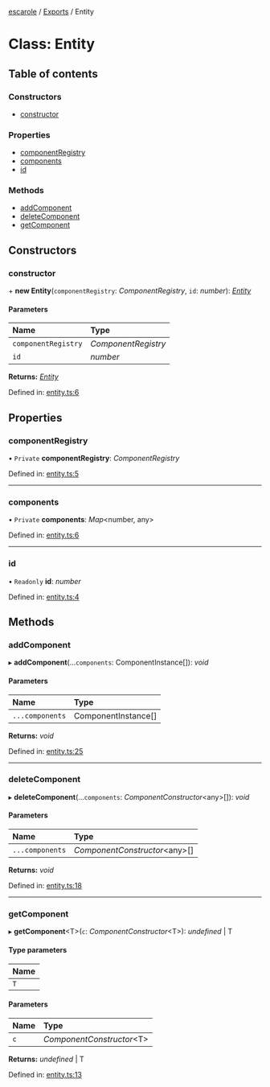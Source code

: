 [escarole](../README.md) / [Exports](../modules.md) / Entity

# Class: Entity

## Table of contents

### Constructors

- [constructor](entity.md#constructor)

### Properties

- [componentRegistry](entity.md#componentregistry)
- [components](entity.md#components)
- [id](entity.md#id)

### Methods

- [addComponent](entity.md#addcomponent)
- [deleteComponent](entity.md#deletecomponent)
- [getComponent](entity.md#getcomponent)

## Constructors

### constructor

\+ **new Entity**(`componentRegistry`: *ComponentRegistry*, `id`: *number*): [*Entity*](entity.md)

#### Parameters

| Name | Type |
| :------ | :------ |
| `componentRegistry` | *ComponentRegistry* |
| `id` | *number* |

**Returns:** [*Entity*](entity.md)

Defined in: [entity.ts:6](https://github.com/Ezbob/Escarole/blob/1e762df/src/entity.ts#L6)

## Properties

### componentRegistry

• `Private` **componentRegistry**: *ComponentRegistry*

Defined in: [entity.ts:5](https://github.com/Ezbob/Escarole/blob/1e762df/src/entity.ts#L5)

___

### components

• `Private` **components**: *Map*<number, any\>

Defined in: [entity.ts:6](https://github.com/Ezbob/Escarole/blob/1e762df/src/entity.ts#L6)

___

### id

• `Readonly` **id**: *number*

Defined in: [entity.ts:4](https://github.com/Ezbob/Escarole/blob/1e762df/src/entity.ts#L4)

## Methods

### addComponent

▸ **addComponent**(...`components`: ComponentInstance[]): *void*

#### Parameters

| Name | Type |
| :------ | :------ |
| `...components` | ComponentInstance[] |

**Returns:** *void*

Defined in: [entity.ts:25](https://github.com/Ezbob/Escarole/blob/1e762df/src/entity.ts#L25)

___

### deleteComponent

▸ **deleteComponent**(...`components`: *ComponentConstructor*<any\>[]): *void*

#### Parameters

| Name | Type |
| :------ | :------ |
| `...components` | *ComponentConstructor*<any\>[] |

**Returns:** *void*

Defined in: [entity.ts:18](https://github.com/Ezbob/Escarole/blob/1e762df/src/entity.ts#L18)

___

### getComponent

▸ **getComponent**<T\>(`c`: *ComponentConstructor*<T\>): *undefined* \| T

#### Type parameters

| Name |
| :------ |
| `T` |

#### Parameters

| Name | Type |
| :------ | :------ |
| `c` | *ComponentConstructor*<T\> |

**Returns:** *undefined* \| T

Defined in: [entity.ts:13](https://github.com/Ezbob/Escarole/blob/1e762df/src/entity.ts#L13)

